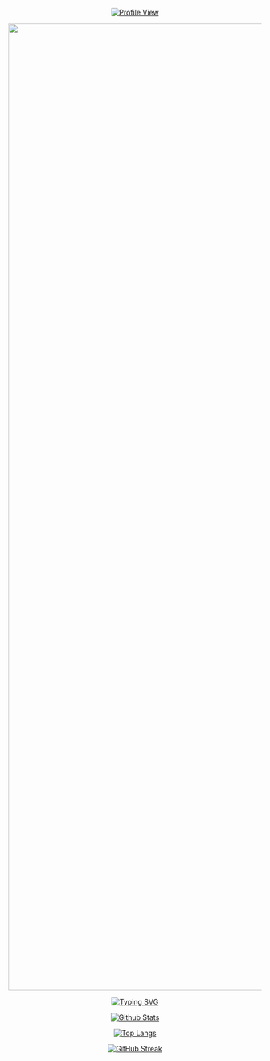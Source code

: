 <div align="center">

[![Profile View](https://komarev.com/ghpvc/?username=franggay&style=for-the-badge)](https://github.com/franggay)  

<img src="https://www.animatedimages.org/data/media/562/animated-line-image-0184.gif" width="1920" />

[![Typing SVG](https://readme-typing-svg.demolab.com?font=Fira+Code&pause=1000&center=true&width=435&lines=Hello+World!;This+is+who+I+am)](https://git.io/typing-svg)

[![Github Stats](https://github-readme-stats.vercel.app/api?username=franggay&show_icons=true&theme=transparent&card_width=500)](https://github.com/franggay)

[![Top Langs](https://github-readme-stats.vercel.app/api/top-langs/?username=franggay&layout=compact&theme=transparent&langs_count=10&card_width=500)](https://github.com/franggay)

[![GitHub Streak](https://streak-stats.demolab.com?user=franggay&theme=transparent&card_width=500)](https://github.com/franggay)

</div>
